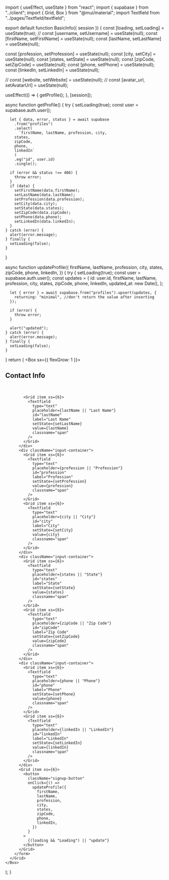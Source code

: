 import { useEffect, useState } from "react";
import { supabase } from "../client";
import { Grid, Box } from "@mui/material";
import Textfield from "../pages/Textfield/textfield";

export default function BasicInfo({ session }) {
const [loading, setLoading] = useState(true);
// const [username, setUsername] = useState(null);
const [firstName, setFirstName] = useState(null);
const [lastName, setLastName] = useState(null);

const [profession, setProfession] = useState(null);
const [city, setCity] = useState(null);
const [states, setState] = useState(null);
const [zipCode, setZipCode] = useState(null);
const [phone, setPhone] = useState(null);
const [linkedIn, setLinkedIn] = useState(null);

// const [website, setWebsite] = useState(null);
// const [avatar_url, setAvatarUrl] = useState(null);

useEffect(() => {
getProfile();
}, [session]);

async function getProfile() {
try {
setLoading(true);
const user = supabase.auth.user();

      let { data, error, status } = await supabase
        .from("profiles")
        .select(
          `firstName, lastName, profession, city,
        states,
        zipCode,
        phone,
        linkedIn`
        )
        .eq("id", user.id)
        .single();

      if (error && status !== 406) {
        throw error;
      }
      if (data) {
        setFirstName(data.firstName);
        setLastName(data.lastName);
        setProfession(data.profession);
        setCity(data.city);
        setState(data.states);
        setZipCode(data.zipCode);
        setPhone(data.phone);
        setLinkedIn(data.linkedIn);
      }
    } catch (error) {
      alert(error.message);
    } finally {
      setLoading(false);
    }

}

async function updateProfile({
firstName,
lastName,
profession,
city,
states,
zipCode,
phone,
linkedIn,
}) {
try {
setLoading(true);
const user = supabase.auth.user();
const updates = {
id: user.id,
firstName,
lastName,
profession,
city,
states,
zipCode,
phone,
linkedIn,
updated_at: new Date(),
};

      let { error } = await supabase.from("profiles").upsert(updates, {
        returning: "minimal", //don't return the value after inserting
      });

      if (error) {
        throw error;
      }

      alert("updated");
    } catch (error) {
      alert(error.message);
    } finally {
      setLoading(false);
    }

}
return (
<Box sx={{ flexGrow: 1 }}>
<Grid container spacing={2}>
<form className="account-form-container">
<Grid item xs={12}>
<h2>Contact Info</h2>
<br />
</Grid>
<div className="input-container">
<Grid item xs={6}>
<Textfield
type="text"
placeholder={firstName || "First Name"}
id="firstName"
label="First Name"
setState={setFirstName}
value={firstName}
classname="span"
/>
</Grid>

            <Grid item xs={6}>
              <Textfield
                type="text"
                placeholder={lastName || "Last Name"}
                id="lastName"
                label="Last Name"
                setState={setLastName}
                value={lastName}
                classname="span"
              />
            </Grid>
          </div>
          <div className="input-container">
            <Grid item xs={6}>
              <Textfield
                type="text"
                placeholder={profession || "Profession"}
                id="profession"
                label="Profession"
                setState={setProfession}
                value={profession}
                classname="span"
              />
            </Grid>
            <Grid item xs={6}>
              <Textfield
                type="text"
                placeholder={city || "City"}
                id="city"
                label="City"
                setState={setCity}
                value={city}
                classname="span"
              />
            </Grid>
          </div>
          <div className="input-container">
            <Grid item xs={6}>
              <Textfield
                type="text"
                placeholder={states || "State"}
                id="states"
                label="State"
                setState={setState}
                value={states}
                classname="span"
              />
            </Grid>
            <Grid item xs={6}>
              <Textfield
                type="text"
                placeholder={zipCode || "Zip Code"}
                id="zipCode"
                label="Zip Code"
                setState={setZipCode}
                value={zipCode}
                classname="span"
              />
            </Grid>
          </div>
          <div className="input-container">
            <Grid item xs={6}>
              <Textfield
                type="text"
                placeholder={phone || "Phone"}
                id="phone"
                label="Phone"
                setState={setPhone}
                value={phone}
                classname="span"
              />
            </Grid>
            <Grid item xs={6}>
              <Textfield
                type="text"
                placeholder={linkedIn || "LinkedIn"}
                id="linkedIn"
                label="LinkedIn"
                setState={setLinkedIn}
                value={linkedIn}
                classname="span"
              />
            </Grid>
          </div>
          <Grid item xs={6}>
            <button
              className="signup-button"
              onClick={() =>
                updateProfile({
                  firstName,
                  lastName,
                  profession,
                  city,
                  states,
                  zipCode,
                  phone,
                  linkedIn,
                })
              }
            >
              {(loading && "Loading") || "update"}
            </button>
          </Grid>
        </form>
      </Grid>
    </Box>

);
}
